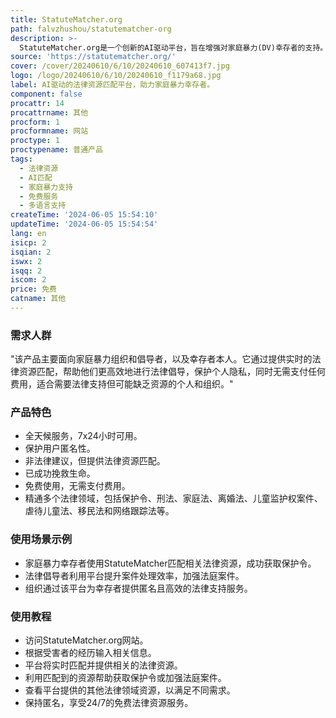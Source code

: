 ```yaml
---
title: StatuteMatcher.org
path: falvzhushou/statutematcher-org
description: >-
  StatuteMatcher.org是一个创新的AI驱动平台，旨在增强对家庭暴力(DV)幸存者的支持。该平台通过实时匹配受害者的经历与相关法规，提供法律资源，帮助获取保护令、加强法庭案件等。平台支持西班牙语，免费提供服务，已成功挽救生命。
source: 'https://statutematcher.org/'
cover: /cover/20240610/6/10/20240610_607413f7.jpg
logo: /logo/20240610/6/10/20240610_f1179a68.jpg
label: AI驱动的法律资源匹配平台，助力家庭暴力幸存者。
component: false
procattr: 14
procattrname: 其他
procform: 1
procformname: 网站
proctype: 1
proctypename: 普通产品
tags:
  - 法律资源
  - AI匹配
  - 家庭暴力支持
  - 免费服务
  - 多语言支持
createTime: '2024-06-05 15:54:10'
updateTime: '2024-06-05 15:54:54'
lang: en
isicp: 2
isqian: 2
iswx: 2
isqq: 2
iscom: 2
price: 免费
catname: 其他
---
```




### 需求人群
"该产品主要面向家庭暴力组织和倡导者，以及幸存者本人。它通过提供实时的法律资源匹配，帮助他们更高效地进行法律倡导，保护个人隐私，同时无需支付任何费用，适合需要法律支持但可能缺乏资源的个人和组织。"

### 产品特色
* 全天候服务，7x24小时可用。
* 保护用户匿名性。
* 非法律建议，但提供法律资源匹配。
* 已成功挽救生命。
* 免费使用，无需支付费用。
* 精通多个法律领域，包括保护令、刑法、家庭法、离婚法、儿童监护权案件、虐待儿童法、移民法和网络跟踪法等。

### 使用场景示例
* 家庭暴力幸存者使用StatuteMatcher匹配相关法律资源，成功获取保护令。
* 法律倡导者利用平台提升案件处理效率，加强法庭案件。
* 组织通过该平台为幸存者提供匿名且高效的法律支持服务。

### 使用教程
* 访问StatuteMatcher.org网站。
* 根据受害者的经历输入相关信息。
* 平台将实时匹配并提供相关的法律资源。
* 利用匹配到的资源帮助获取保护令或加强法庭案件。
* 查看平台提供的其他法律领域资源，以满足不同需求。
* 保持匿名，享受24/7的免费法律资源服务。

  
